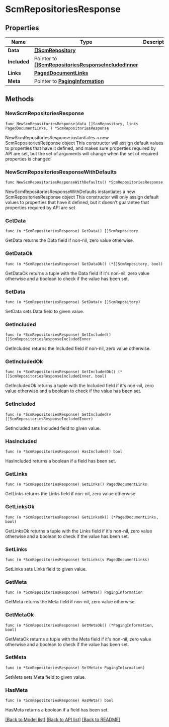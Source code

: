 # ScmRepositoriesResponse

## Properties

Name | Type | Description | Notes
------------ | ------------- | ------------- | -------------
**Data** | [**[]ScmRepository**](ScmRepository.md) |  | 
**Included** | Pointer to [**[]ScmRepositoriesResponseIncludedInner**](ScmRepositoriesResponseIncludedInner.md) |  | [optional] 
**Links** | [**PagedDocumentLinks**](PagedDocumentLinks.md) |  | 
**Meta** | Pointer to [**PagingInformation**](PagingInformation.md) |  | [optional] 

## Methods

### NewScmRepositoriesResponse

`func NewScmRepositoriesResponse(data []ScmRepository, links PagedDocumentLinks, ) *ScmRepositoriesResponse`

NewScmRepositoriesResponse instantiates a new ScmRepositoriesResponse object
This constructor will assign default values to properties that have it defined,
and makes sure properties required by API are set, but the set of arguments
will change when the set of required properties is changed

### NewScmRepositoriesResponseWithDefaults

`func NewScmRepositoriesResponseWithDefaults() *ScmRepositoriesResponse`

NewScmRepositoriesResponseWithDefaults instantiates a new ScmRepositoriesResponse object
This constructor will only assign default values to properties that have it defined,
but it doesn't guarantee that properties required by API are set

### GetData

`func (o *ScmRepositoriesResponse) GetData() []ScmRepository`

GetData returns the Data field if non-nil, zero value otherwise.

### GetDataOk

`func (o *ScmRepositoriesResponse) GetDataOk() (*[]ScmRepository, bool)`

GetDataOk returns a tuple with the Data field if it's non-nil, zero value otherwise
and a boolean to check if the value has been set.

### SetData

`func (o *ScmRepositoriesResponse) SetData(v []ScmRepository)`

SetData sets Data field to given value.


### GetIncluded

`func (o *ScmRepositoriesResponse) GetIncluded() []ScmRepositoriesResponseIncludedInner`

GetIncluded returns the Included field if non-nil, zero value otherwise.

### GetIncludedOk

`func (o *ScmRepositoriesResponse) GetIncludedOk() (*[]ScmRepositoriesResponseIncludedInner, bool)`

GetIncludedOk returns a tuple with the Included field if it's non-nil, zero value otherwise
and a boolean to check if the value has been set.

### SetIncluded

`func (o *ScmRepositoriesResponse) SetIncluded(v []ScmRepositoriesResponseIncludedInner)`

SetIncluded sets Included field to given value.

### HasIncluded

`func (o *ScmRepositoriesResponse) HasIncluded() bool`

HasIncluded returns a boolean if a field has been set.

### GetLinks

`func (o *ScmRepositoriesResponse) GetLinks() PagedDocumentLinks`

GetLinks returns the Links field if non-nil, zero value otherwise.

### GetLinksOk

`func (o *ScmRepositoriesResponse) GetLinksOk() (*PagedDocumentLinks, bool)`

GetLinksOk returns a tuple with the Links field if it's non-nil, zero value otherwise
and a boolean to check if the value has been set.

### SetLinks

`func (o *ScmRepositoriesResponse) SetLinks(v PagedDocumentLinks)`

SetLinks sets Links field to given value.


### GetMeta

`func (o *ScmRepositoriesResponse) GetMeta() PagingInformation`

GetMeta returns the Meta field if non-nil, zero value otherwise.

### GetMetaOk

`func (o *ScmRepositoriesResponse) GetMetaOk() (*PagingInformation, bool)`

GetMetaOk returns a tuple with the Meta field if it's non-nil, zero value otherwise
and a boolean to check if the value has been set.

### SetMeta

`func (o *ScmRepositoriesResponse) SetMeta(v PagingInformation)`

SetMeta sets Meta field to given value.

### HasMeta

`func (o *ScmRepositoriesResponse) HasMeta() bool`

HasMeta returns a boolean if a field has been set.


[[Back to Model list]](../README.md#documentation-for-models) [[Back to API list]](../README.md#documentation-for-api-endpoints) [[Back to README]](../README.md)


